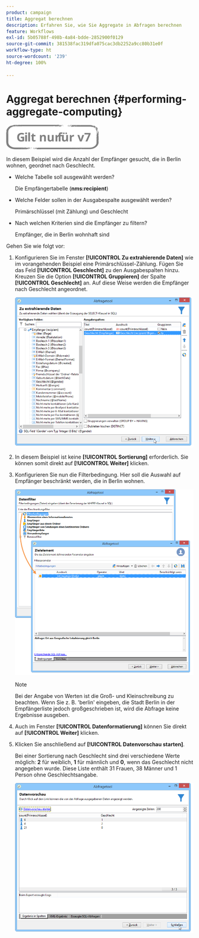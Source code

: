 ```yaml
---
product: campaign
title: Aggregat berechnen
description: Erfahren Sie, wie Sie Aggregate in Abfragen berechnen
feature: Workflows
exl-id: 5b05788f-498b-4a84-bdde-2852900f0129
source-git-commit: 381538fac319dfa075cac3db2252a9cc80b31e0f
workflow-type: ht
source-wordcount: '239'
ht-degree: 100%

---
```


# Aggregat berechnen {#performing-aggregate-computing}

![](../../assets/v7-only.svg)

In diesem Beispiel wird die Anzahl der Empfänger gesucht, die in Berlin wohnen, geordnet nach Geschlecht.

* Welche Tabelle soll ausgewählt werden?

   Die Empfängertabelle (**nms:recipient**)

* Welche Felder sollen in der Ausgabespalte ausgewählt werden?

   Primärschlüssel (mit Zählung) und Geschlecht

* Nach welchen Kriterien sind die Empfänger zu filtern?

   Empfänger, die in Berlin wohnhaft sind

Gehen Sie wie folgt vor:

1. Konfigurieren Sie im Fenster **[!UICONTROL Zu extrahierende Daten]** wie im vorangehenden Beispiel eine Primärschlüssel-Zählung. Fügen Sie das Feld **[!UICONTROL Geschlecht]** zu den Ausgabespalten hinzu. Kreuzen Sie die Option **[!UICONTROL Gruppieren]** der Spalte **[!UICONTROL Geschlecht]** an. Auf diese Weise werden die Empfänger nach Geschlecht angeordnet.

   ![](assets/query_editor_nveau_27.png)

1. In diesem Beispiel ist keine **[!UICONTROL Sortierung]** erforderlich. Sie können somit direkt auf **[!UICONTROL Weiter]** klicken.
1. Konfigurieren Sie nun die Filterbedingung. Hier soll die Auswahl auf Empfänger beschränkt werden, die in Berlin wohnen.

   ![](assets/query_editor_22.png)

   >[!NOTE]
   >
   >Bei der Angabe von Werten ist die Groß- und Kleinschreibung zu beachten. Wenn Sie z. B. &#39;berlin&#39; eingeben, die Stadt Berlin in der Empfängerliste jedoch großgeschrieben ist, wird die Abfrage keine Ergebnisse ausgeben.

1. Auch im Fenster **[!UICONTROL Datenformatierung]** können Sie direkt auf **[!UICONTROL Weiter]** klicken.
1. Klicken Sie anschließend auf **[!UICONTROL Datenvorschau starten]**.

   Bei einer Sortierung nach Geschlecht sind drei verschiedene Werte möglich: **2** für weiblich, **1** für männlich und **0**, wenn das Geschlecht nicht angegeben wurde. Diese Liste enthält 31 Frauen, 38 Männer und 1 Person ohne Geschlechtsangabe.

   ![](assets/query_editor_agregat_04.png)
